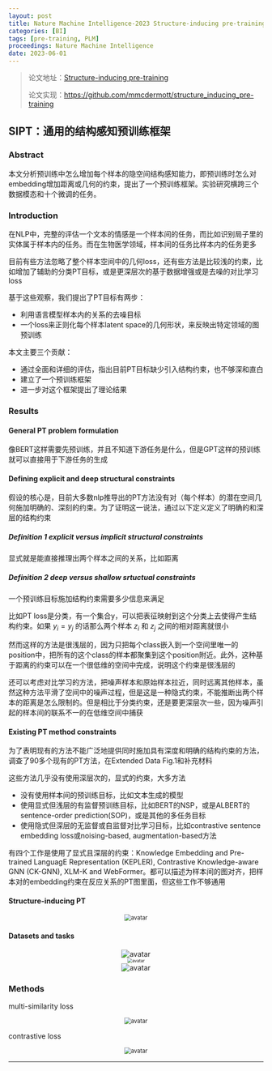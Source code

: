 ```yaml
---
layout: post
title: Nature Machine Intelligence-2023 Structure-inducing pre-training for generalizable representation learning
categories: [BI]
tags: [pre-training, PLM]
proceedings: Nature Machine Intelligence
date: 2023-06-01
---
```


> 论文地址：[Structure-inducing pre-training](https://www.nature.com/articles/s42256-023-00647-z)
>
> 论文实现：https://github.com/mmcdermott/structure_inducing_pre-training

## SIPT：通用的结构感知预训练框架

### Abstract

本文分析预训练中怎么增加每个样本的隐空间结构感知能力，即预训练时怎么对embedding增加距离或几何的约束，提出了一个预训练框架。实验研究横跨三个数据模态和十个微调的任务。

### Introduction

在NLP中，完整的评估一个文本的情感是一个样本间的任务，而比如识别局子里的实体属于样本内的任务。而在生物医学领域，样本间的任务比样本内的任务更多

目前有些方法忽略了整个样本空间中的几何loss，还有些方法是比较浅的约束，比如增加了辅助的分类PT目标，或是更深层次的基于数据增强或是去噪的对比学习loss

基于这些观察，我们提出了PT目标有两步：

- 利用语言模型样本内的关系的去噪目标
- 一个loss来正则化每个样本latent space的几何形状，来反映出特定领域的图预训练

本文主要三个贡献：

- 通过全面和详细的评估，指出目前PT目标缺少引入结构约束，也不够深和直白
- 建立了一个预训练框架
- 进一步对这个框架提出了理论结果

### Results

#### General PT problem formulation

像BERT这样需要先预训练，并且不知道下游任务是什么，但是GPT这样的预训练就可以直接用于下游任务的生成

#### Defining explicit and deep structural constraints

假设的核心是，目前大多数nlp推导出的PT方法没有对（每个样本）的潜在空间几何施加明确的、深刻的约束。为了证明这一说法，通过以下定义定义了明确的和深层的结构约束

##### Definition 1 explicit versus implicit structural constraints

显式就是能直接推理出两个样本之间的关系，比如距离

##### Definition 2 deep versus shallow srtuctual constraints

一个预训练目标施加结构约束需要多少信息来满足

比如PT loss是分类，有一个集合y，可以把表征映射到这个分类上去使得产生结构约束。如果 $y_i=y_j$ 的话那么两个样本 $z_i$ 和 $z_j$ 之间的相对距离就很小

然而这样的方法是很浅层的，因为只把每个class嵌入到一个空间里唯一的position中，把所有的这个class的样本都聚集到这个position附近。此外，这种基于距离的约束可以在一个很低维的空间中完成，说明这个约束是很浅层的

还可以考虑对比学习的方法，把噪声样本和原始样本拉近，同时远离其他样本，虽然这种方法平滑了空间中的噪声过程，但是这是一种隐式约束，不能推断出两个样本的距离是怎么限制的。但是相比于分类约束，还是要更深层次一些，因为噪声引起的样本间的联系不一的在低维空间中捕获

#### Existing PT method constraints

为了表明现有的方法不能广泛地提供同时施加具有深度和明确的结构约束的方法，调查了90多个现有的PT方法，在Extended Data Fig.1和补充材料

这些方法几乎没有使用深层次的，显式的约束，大多方法

- 没有使用样本间的预训练目标，比如文本生成的模型
- 使用显式但浅层的有监督预训练目标，比如BERT的NSP，或是ALBERT的sentence-order prediction(SOP)，或是其他的多任务目标
- 使用隐式但深层的无监督或自监督对比学习目标，比如contrastive sentence embedding loss或noising-based, augmentation-based方法

有四个工作是使用了显式且深层的约束：Knowledge  Embedding and Pre-trained LanguagE Representation (KEPLER), Contrastive Knowledge-aware GNN (CK-GNN), XLM-K and WebFormer。都可以描述为样本间的图对齐，把样本对的embedding约束在反应关系的PT图里面，但这些工作不够通用

#### Structure-inducing PT

<div align="center" style="float:center"><img src="https://blog-img-1259433191.cos.ap-shanghai.myqcloud.com/SIPT/fig1.png" alt="avatar" style="zoom:80%;" /></div>

#### Datasets and tasks

<div align="center" style="float:center"><img src="https://blog-img-1259433191.cos.ap-shanghai.myqcloud.com/SIPT/tab1.png" alt="avatar" style="zoom:100%;" /></div>

<div align="center" style="float:center"><img src="https://blog-img-1259433191.cos.ap-shanghai.myqcloud.com/SIPT/tab2.png" alt="avatar" style="zoom:60%;" /></div>

<div align="center" style="float:center"><img src="https://blog-img-1259433191.cos.ap-shanghai.myqcloud.com/SIPT/tab3.png" alt="avatar" style="zoom:100%;" /></div>

### Methods

multi-similarity loss

<div align="center" style="float:center"><img src="https://blog-img-1259433191.cos.ap-shanghai.myqcloud.com/SIPT/frm1.png" alt="avatar" style="zoom:80%;" /></div>

contrastive loss

<div align="center" style="float:center"><img src="https://blog-img-1259433191.cos.ap-shanghai.myqcloud.com/SIPT/frm2.png" alt="avatar" style="zoom:80%;" /></div>

<HR align=left color=#987cb9 SIZE=1>